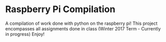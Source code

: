# Raspberry Pi Compilation
A compilation of work done with python on the raspberry pi! This project encompasses all assignments done in class (Winter 2017 Term - Currently in progress) Enjoy!
